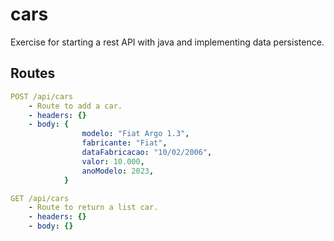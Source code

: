 # cars

Exercise for starting a rest API with java and implementing data persistence.

## Routes

```yml
POST /api/cars
    - Route to add a car.
    - headers: {}
    - body: {
	            modelo: "Fiat Argo 1.3",
	            fabricante: "Fiat",
	            dataFabricacao: "10/02/2006",
	            valor: 10.000,
	            anoModelo: 2023,
            }
```

```yml
GET /api/cars
    - Route to return a list car.
    - headers: {}
    - body: {}
```
